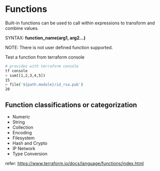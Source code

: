 # Functions

Built-in functions can be used to call within expressions to transform and combine values.

SYNTAX: **function_name(arg1, arg2...)**

NOTE: There is not user defined function supported.

Test a function from terraform console

```sh
# provides with terraform console
tf console
> sum([1,2,3,4,5])
15
> file('${path.module}/id_rsa.pub')
20
```

## Function classifications or categorization

- Numeric
- String
- Collection
- Encoding
- Filesystem
- Hash and Crypto
- IP Network
- Type Conversion

refer: https://www.terraform.io/docs/language/functions/index.html
